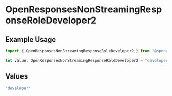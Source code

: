 # OpenResponsesNonStreamingResponseRoleDeveloper2

## Example Usage

```typescript
import { OpenResponsesNonStreamingResponseRoleDeveloper2 } from "@openrouter/sdk/models";

let value: OpenResponsesNonStreamingResponseRoleDeveloper2 = "developer";
```

## Values

```typescript
"developer"
```